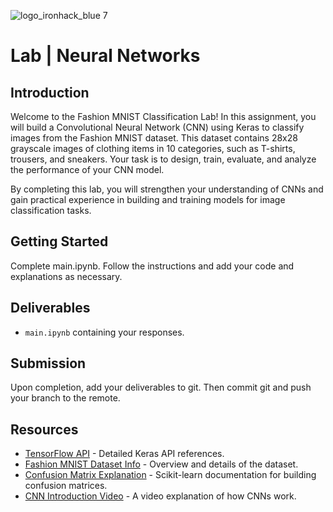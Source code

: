 ![logo_ironhack_blue 7](https://user-images.githubusercontent.com/23629340/40541063-a07a0a8a-601a-11e8-91b5-2f13e4e6b441.png)

# Lab | Neural Networks

## Introduction

Welcome to the Fashion MNIST Classification Lab! In this assignment, you will build a Convolutional Neural Network (CNN) using Keras to classify images from the Fashion MNIST dataset. This dataset contains 28x28 grayscale images of clothing items in 10 categories, such as T-shirts, trousers, and sneakers. Your task is to design, train, evaluate, and analyze the performance of your CNN model.

By completing this lab, you will strengthen your understanding of CNNs and gain practical experience in building and training models for image classification tasks.

## Getting Started

Complete main.ipynb. Follow the instructions and add your code and explanations as necessary.

## Deliverables

- `main.ipynb` containing your responses.

## Submission

Upon completion, add your deliverables to git. Then commit git and push your branch to the remote.

## Resources
- [TensorFlow API](https://www.tensorflow.org/guide/keras) - Detailed Keras API references.
- [Fashion MNIST Dataset Info](https://github.com/zalandoresearch/fashion-mnist) - Overview and details of the dataset.
- [Confusion Matrix Explanation](https://scikit-learn.org/1.5/auto_examples/model_selection/plot_confusion_matrix.html) - Scikit-learn documentation for building confusion matrices.
- [CNN Introduction Video](https://www.youtube.com/watch?v=YRhxdVk_sIs) - A video explanation of how CNNs work.
